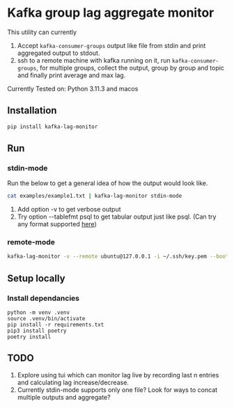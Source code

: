 # Kafka group lag aggregate monitor
This utility can currently 
1. Accept `kafka-consumer-groups` output like file from stdin and print aggregated output to stdout. 
2. ssh to a remote machine with kafka running on it, run `kafka-consumer-groups`, for multiple groups, collect the output, group by group and topic and finally print average and max lag.

Currently Tested on: Python 3.11.3 and macos

## Installation

```bash
pip install kafka-lag-monitor
```

## Run

### stdin-mode
Run the below to get a general idea of how the output would look like.
```bash
cat examples/example1.txt | kafka-lag-monitor stdin-mode
```
1. Add option -v to get verbose output
2. Try option --tablefmt psql to get tabular output just like psql. (Can try any format supported [here](https://github.com/astanin/python-tabulate#table-format))

### remote-mode
```bash
kafka-lag-monitor -v --remote ubuntu@127.0.0.1 -i ~/.ssh/key.pem --bootstrap-server 127.0.0.1:9000 --group group1 --group group2
```

## Setup locally

### Install dependancies
```
python -m venv .venv
source .venv/bin/activate
pip install -r requirements.txt
pip3 install poetry
poetry install
```

## TODO
1. Explore using tui which can monitor lag live by recording last n entries and calculating lag increase/decrease.
2. Currently stdin-mode supports only one file? Look for ways to concat multiple outputs and aggregate?
